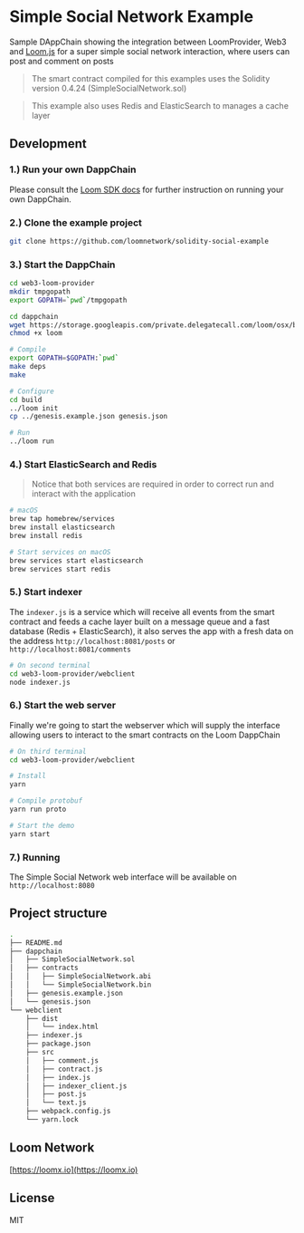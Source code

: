 # Simple Social Network Example

Sample DAppChain showing the integration between LoomProvider, Web3 and [Loom.js](https://github.com/loomnetwork/loom-js) for a super simple social network interaction, where users can post and comment on posts

> The smart contract compiled for this examples uses the Solidity version 0.4.24 (SimpleSocialNetwork.sol)

> This example also uses Redis and ElasticSearch to manages a cache layer

Development
----

### 1.) Run your own DappChain

Please consult the [Loom SDK docs](https://loomx.io/developers/docs/en/prereqs.html) for further instruction on running your own DappChain.

### 2.) Clone the example project

```bash
git clone https://github.com/loomnetwork/solidity-social-example
```

### 3.) Start the DappChain

```bash
cd web3-loom-provider
mkdir tmpgopath
export GOPATH=`pwd`/tmpgopath

cd dappchain
wget https://storage.googleapis.com/private.delegatecall.com/loom/osx/build-137/loom
chmod +x loom

# Compile
export GOPATH=$GOPATH:`pwd`
make deps
make

# Configure
cd build
../loom init
cp ../genesis.example.json genesis.json

# Run
../loom run
```

### 4.) Start ElasticSearch and Redis

> Notice that both services are required in order to correct run and interact with the application

```bash
# macOS
brew tap homebrew/services
brew install elasticsearch
brew install redis

# Start services on macOS
brew services start elasticsearch
brew services start redis
```

### 5.) Start indexer

The `indexer.js` is a service which will receive all events from the smart contract and feeds a cache layer built on a message queue and a fast database (Redis + ElasticSearch), it also serves the app with a fresh data on the address `http://localhost:8081/posts` or `http://localhost:8081/comments`

```bash
# On second terminal
cd web3-loom-provider/webclient
node indexer.js
```

### 6.) Start the web server

Finally we're going to start the webserver which will supply the interface allowing users to interact to the smart contracts on the Loom DappChain

```bash
# On third terminal
cd web3-loom-provider/webclient

# Install
yarn

# Compile protobuf
yarn run proto

# Start the demo
yarn start

```

### 7.) Running

The Simple Social Network web interface will be available on `http://localhost:8080`

Project structure
----

```bash
.
├── README.md
├── dappchain
│   ├── SimpleSocialNetwork.sol
│   ├── contracts
│   │   ├── SimpleSocialNetwork.abi
│   │   └── SimpleSocialNetwork.bin
│   ├── genesis.example.json
│   └── genesis.json
└── webclient
    ├── dist
    │   └── index.html
    ├── indexer.js
    ├── package.json
    ├── src
    │   ├── comment.js
    │   ├── contract.js
    │   ├── index.js
    │   ├── indexer_client.js
    │   ├── post.js
    │   └── text.js
    ├── webpack.config.js
    └── yarn.lock
```


Loom Network
----
[https://loomx.io](https://loomx.io)


License
----

MIT

